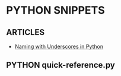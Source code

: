 # PYTHON SNIPPETS

## ARTICLES

-   [Naming with Underscores in Python](https://medium.com/python-features/naming-conventions-with-underscores-in-python-791251ac7097)

## PYTHON quick-reference.py

<script src="https://gist.github.com/NicHub/b14ecd7d0f204db1ea0b48f4261518db.js"></script>
